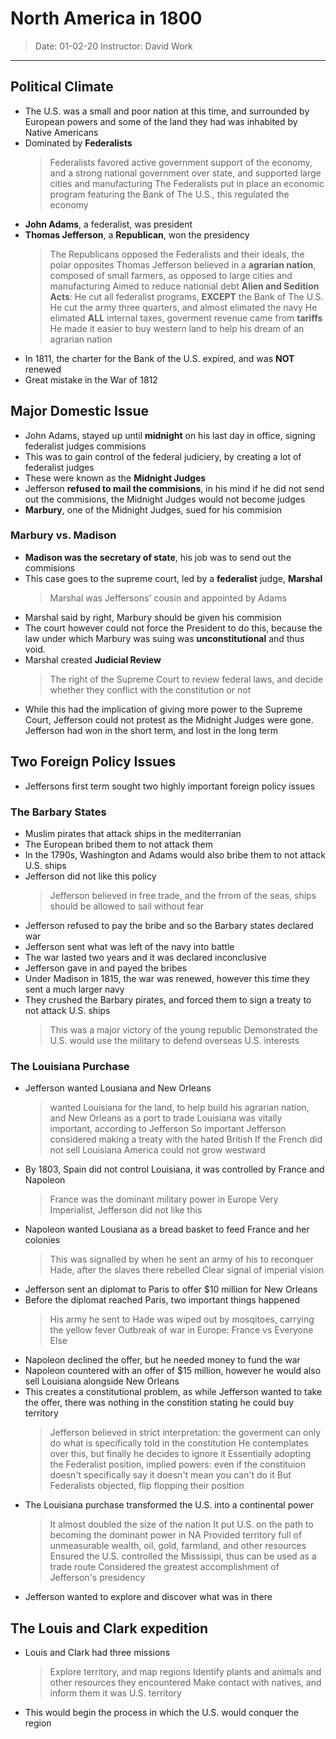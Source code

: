 # North America in 1800
   > Date: 01-02-20 
   > Instructor: David Work
---   

## Political Climate
   * The U.S. was a small and poor nation at this time, and surrounded by European powers and some of the land they had was inhabited by Native Americans 
   * Dominated by **Federalists**
      > Federalists favored active government support of the economy, and a strong national government over state, and supported large cities and manufacturing
       The Federalists put in place an economic program featuring the Bank of The U.S., this regulated the economy
   * **John Adams**, a federalist, was president
   * **Thomas Jefferson**, a **Republican**, won the presidency
      > The Republicans opposed the Federalists and their ideals, the polar opposites
       Thomas Jefferson believed in a **agrarian nation**, composed of small farmers, as opposed to large cities and manufacturing
       Aimed to reduce nationial debt
       **Alien and Sedition Acts**: He cut all federalist programs, **EXCEPT** the Bank of The U.S. 
       He cut the army three quarters, and almost elimated the navy
       He elimated **ALL** internal taxes, goverment revenue came from **tariffs**
       He made it easier to buy western land to help his dream of an agrarian nation
   * In 1811, the charter for the Bank of the U.S. expired, and was **NOT** renewed
   * Great mistake in the War of 1812
   
## Major Domestic Issue
   * John Adams, stayed up until **midnight** on his last day in office, signing federalist judges commisions
   * This was to gain control of the federal judiciery, by creating a lot of federalist judges
   * These were known as the **Midnight Judges**
   * Jefferson **refused to mail the commisions**, in his mind if he did not send out the commisions, the Midnight Judges would not become judges
   * **Marbury**, one of the Midnight Judges, sued for his commision
   
### Marbury vs. Madison
   * **Madison was the secretary of state**, his job was to send out the commisions
   * This case goes to the supreme court, led by a **federalist** judge, **Marshal**
     > Marshal was Jeffersons' cousin and appointed by Adams 
   * Marshal said by right, Marbury should be given his commision
   * The court however could not force the President to do this, because the law under which Marbury was suing was **unconstitutional** and thus void.
   * Marshal created **Judicial Review**
      > The right of the Supreme Court to review federal laws, and decide whether they conflict with the constitution or not
   * While this had the implication of giving more power to the Supreme Court, Jefferson could not protest as the Midnight Judges were gone. Jefferson had won in the short term, and lost in the long term
   
## Two Foreign Policy Issues
   * Jeffersons first term sought two highly important foreign policy issues
   
### The Barbary States
   * Muslim pirates that attack ships in the mediterranian
   * The European bribed them to not attack them
   * In the 1790s, Washington and Adams would also bribe them to not attack U.S. ships
   * Jefferson did not like this policy
      > Jefferson believed in free trade, and the frrom of the seas, ships should be allowed to sail without fear
   * Jefferson refused to pay the bribe and so the Barbary states declared war
   * Jefferson sent what was left of the navy into battle
   * The war lasted two years and it was declared inconclusive
   * Jefferson gave in and payed the bribes
   * Under Madison in 1815, the war was renewed, however this time they sent a much larger navy
   * They crushed the Barbary pirates, and forced them to sign a treaty to not attack U.S. ships
      > This was a major victory of the young republic
       Demonstrated the U.S. would use the military to defend overseas U.S. interests
   
### The Louisiana Purchase
   * Jefferson wanted Lousiana and New Orleans
      > wanted Louisiana for the land, to help build his agrarian nation, and New Orleans as a port to trade
       Louisiana was vitally important, according to Jefferson 
       So important Jefferson considered making a treaty with the hated British
       If the French did not sell Louisiana America could not grow westward
   * By 1803, Spain did not control Louisiana, it was controlled by France and Napoleon
      > France was the dominant military power in Europe
       Very Imperialist, Jefferson did not like this
   * Napoleon wanted Lousiana as a bread basket to feed France and her colonies
      > This was signalled by when he sent an army of his to reconquer Hade, after the slaves there rebelled
       Clear signal of imperial vision
   * Jefferson sent an diplomat to Paris to offer $10 million for New Orleans 
   * Before the diplomat reached Paris, two important things happened
      > His army he sent to Hade was wiped out by mosqitoes, carrying the yellow fever 
       Outbreak of war in Europe: France vs Everyone Else
   * Napoleon declined the offer, but he needed money to fund the war
   * Napoleon countered with an offer of $15 million, however he would also sell Louisiana alongside New Orleans
   * This creates a constitutional problem, as while Jefferson wanted to take the offer, there was nothing in the constition stating he could buy territory
      > Jefferson believed in strict interpretation: the goverment can only do what is specifically told in the constitution
       He contemplates over this, but finally he decides to ignore it
       Essentially adopting the Federalist position, implied powers: even if the constituion doesn't specifically say it doesn't mean you can't do it
       But Federalists objected, flip flopping their position 
   * The Louisiana purchase transformed the U.S. into a continental power
      > It almost doubled the size of the nation
       It put U.S. on the path to becoming the dominant power in NA
       Provided territory full of unmeasurable wealth, oil, gold, farmland, and other resources
       Ensured the U.S. controlled the Mississipi, thus can be used as a trade route
       Considered the greatest accomplishment of Jefferson's presidency
   * Jefferson wanted to explore and discover what was in there
   
## The Louis and Clark expedition
   * Louis and Clark had three missions
      > Explore territory, and map regions
       Identify plants and animals and other resources they encountered
       Make contact with natives, and inform them it was U.S. territory
   * This would begin the process in which the U.S. would conquer the region
   
